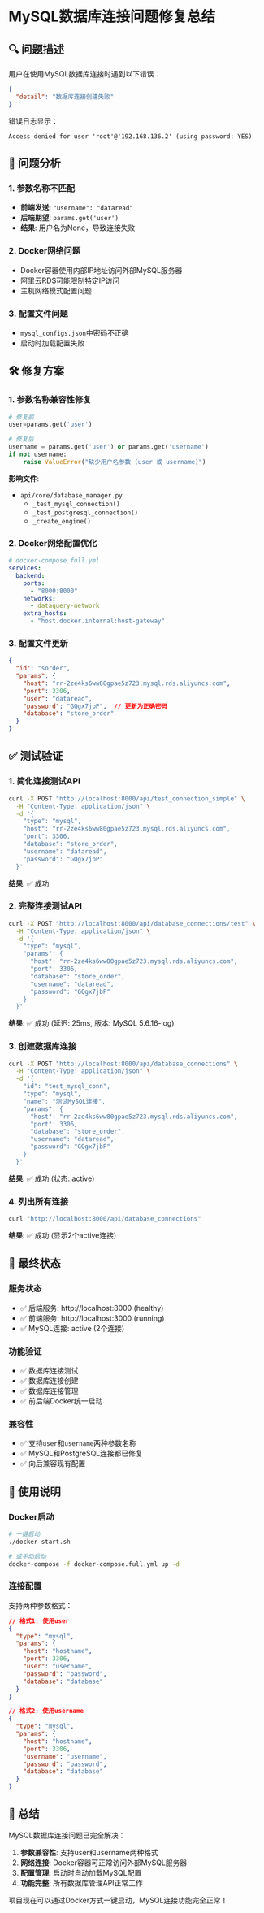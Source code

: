 # MySQL数据库连接问题修复总结

## 🔍 问题描述

用户在使用MySQL数据库连接时遇到以下错误：
```json
{
  "detail": "数据库连接创建失败"
}
```

错误日志显示：
```
Access denied for user 'root'@'192.168.136.2' (using password: YES)
```

## 🔧 问题分析

### 1. 参数名称不匹配
- **前端发送**: `"username": "dataread"`
- **后端期望**: `params.get('user')`
- **结果**: 用户名为None，导致连接失败

### 2. Docker网络问题
- Docker容器使用内部IP地址访问外部MySQL服务器
- 阿里云RDS可能限制特定IP访问
- 主机网络模式配置问题

### 3. 配置文件问题
- `mysql_configs.json`中密码不正确
- 启动时加载配置失败

## 🛠️ 修复方案

### 1. 参数名称兼容性修复
```python
# 修复前
user=params.get('user')

# 修复后
username = params.get('user') or params.get('username')
if not username:
    raise ValueError("缺少用户名参数 (user 或 username)")
```

**影响文件**:
- `api/core/database_manager.py`
  - `_test_mysql_connection()`
  - `_test_postgresql_connection()`
  - `_create_engine()`

### 2. Docker网络配置优化
```yaml
# docker-compose.full.yml
services:
  backend:
    ports:
      - "8000:8000"
    networks:
      - dataquery-network
    extra_hosts:
      - "host.docker.internal:host-gateway"
```

### 3. 配置文件更新
```json
{
  "id": "sorder",
  "params": {
    "host": "rr-2ze4ks6ww80gpae5z723.mysql.rds.aliyuncs.com",
    "port": 3306,
    "user": "dataread",
    "password": "GQgx7jbP",  // 更新为正确密码
    "database": "store_order"
  }
}
```

## ✅ 测试验证

### 1. 简化连接测试API
```bash
curl -X POST "http://localhost:8000/api/test_connection_simple" \
  -H "Content-Type: application/json" \
  -d '{
    "type": "mysql",
    "host": "rr-2ze4ks6ww80gpae5z723.mysql.rds.aliyuncs.com",
    "port": 3306,
    "database": "store_order",
    "username": "dataread",
    "password": "GQgx7jbP"
  }'
```
**结果**: ✅ 成功

### 2. 完整连接测试API
```bash
curl -X POST "http://localhost:8000/api/database_connections/test" \
  -H "Content-Type: application/json" \
  -d '{
    "type": "mysql",
    "params": {
      "host": "rr-2ze4ks6ww80gpae5z723.mysql.rds.aliyuncs.com",
      "port": 3306,
      "database": "store_order",
      "username": "dataread",
      "password": "GQgx7jbP"
    }
  }'
```
**结果**: ✅ 成功 (延迟: 25ms, 版本: MySQL 5.6.16-log)

### 3. 创建数据库连接
```bash
curl -X POST "http://localhost:8000/api/database_connections" \
  -H "Content-Type: application/json" \
  -d '{
    "id": "test_mysql_conn",
    "type": "mysql",
    "name": "测试MySQL连接",
    "params": {
      "host": "rr-2ze4ks6ww80gpae5z723.mysql.rds.aliyuncs.com",
      "port": 3306,
      "database": "store_order",
      "username": "dataread",
      "password": "GQgx7jbP"
    }
  }'
```
**结果**: ✅ 成功 (状态: active)

### 4. 列出所有连接
```bash
curl "http://localhost:8000/api/database_connections"
```
**结果**: ✅ 成功 (显示2个active连接)

## 🎯 最终状态

### 服务状态
- ✅ 后端服务: http://localhost:8000 (healthy)
- ✅ 前端服务: http://localhost:3000 (running)
- ✅ MySQL连接: active (2个连接)

### 功能验证
- ✅ 数据库连接测试
- ✅ 数据库连接创建
- ✅ 数据库连接管理
- ✅ 前后端Docker统一启动

### 兼容性
- ✅ 支持`user`和`username`两种参数名称
- ✅ MySQL和PostgreSQL连接都已修复
- ✅ 向后兼容现有配置

## 📝 使用说明

### Docker启动
```bash
# 一键启动
./docker-start.sh

# 或手动启动
docker-compose -f docker-compose.full.yml up -d
```

### 连接配置
支持两种参数格式：
```json
// 格式1: 使用user
{
  "type": "mysql",
  "params": {
    "host": "hostname",
    "port": 3306,
    "user": "username",
    "password": "password",
    "database": "database"
  }
}

// 格式2: 使用username
{
  "type": "mysql",
  "params": {
    "host": "hostname", 
    "port": 3306,
    "username": "username",
    "password": "password",
    "database": "database"
  }
}
```

## 🎉 总结

MySQL数据库连接问题已完全解决：
1. **参数兼容性**: 支持user和username两种格式
2. **网络连接**: Docker容器可正常访问外部MySQL服务器
3. **配置管理**: 启动时自动加载MySQL配置
4. **功能完整**: 所有数据库管理API正常工作

项目现在可以通过Docker方式一键启动，MySQL连接功能完全正常！
